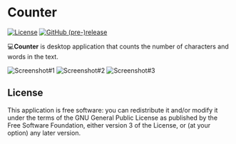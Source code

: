 # Counter
[![License](https://img.shields.io/github/license/DionysusBenstein/Counter.svg)](https://github.com/DionysusBenstein/Counter/blob/master/LICENSE)
[![GitHub (pre-)release](https://img.shields.io/github/release/DionysusBenstein/Counter.svg)](https://github.com/DionysusBenstein/Counter/releases)



💻<b>Counter</b> is desktop application that counts the number of characters and words in the text.

![Screenshot#1](https://github.com/DionysusBenstein/Counter-Desktop/raw/master/images/screenshots/Screenshot#1.png)
![Screenshot#2](https://github.com/DionysusBenstein/Counter-Desktop/raw/master/images/screenshots/Screenshot#2.png) 
![Screenshot#3](https://github.com/DionysusBenstein/Counter-Desktop/raw/master/images/screenshots/Screenshot#3.png) 
 
 ## License

This application is free software: you can redistribute it and/or modify it under the terms of the GNU General Public License as published by the Free Software Foundation, either version 3 of the License, or (at your option) any later version.
